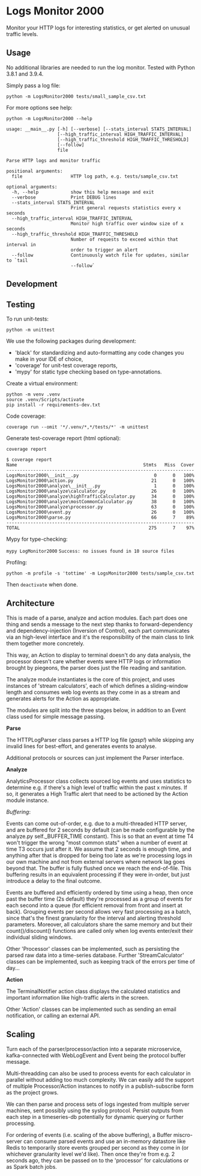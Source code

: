 # Logs Monitor 2000
Monitor your HTTP logs for interesting statistics, or get alerted on unusual traffic levels.


## Usage
No additional libraries are needed to run the log monitor. Tested with Python 3.8.1 and 3.9.4.

Simply pass a log file:

`python -m LogsMonitor2000 tests/small_sample_csv.txt`

For more options see help:

```
python -m LogsMonitor2000 --help

usage: __main__.py [-h] [--verbose] [--stats_interval STATS_INTERVAL]
                   [--high_traffic_interval HIGH_TRAFFIC_INTERVAL]
                   [--high_traffic_threshold HIGH_TRAFFIC_THRESHOLD]
                   [--follow]
                   file

Parse HTTP logs and monitor traffic

positional arguments:
  file                  HTTP log path, e.g. tests/sample_csv.txt

optional arguments:
  -h, --help            show this help message and exit
  --verbose             Print DEBUG lines
  --stats_interval STATS_INTERVAL
                        Print general requests statistics every x seconds
  --high_traffic_interval HIGH_TRAFFIC_INTERVAL
                        Monitor high traffic over window size of x seconds
  --high_traffic_threshold HIGH_TRAFFIC_THRESHOLD
                        Number of requests to exceed within that interval in
                        order to trigger an alert
  --follow              Continuously watch file for updates, similar to `tail
                        --follow`

```


## Development

Testing
--------

To run unit-tests:

`python -m unittest`


We use the following packages during development:
*  'black' for standardizing and auto-formatting any code changes you make in your IDE of choice, 
*  'coverage' for unit-test coverage reports,
*  'mypy' for static type checking based on type-annotations.

Create a virtual environment:
```
python -m venv .venv
source .venv/Scripts/activate
pip install -r requirements-dev.txt
```

Code coverage:

`coverage run --omit '*/.venv/*,*/tests/*' -m unittest`

Generate test-coverage report (html optional):

`coverage report`

```
$ coverage report
Name                                               Stmts   Miss  Cover
----------------------------------------------------------------------
LogsMonitor2000\__init__.py                            0      0   100%
LogsMonitor2000\action.py                             21      0   100%
LogsMonitor2000\analyze\__init__.py                    1      0   100%
LogsMonitor2000\analyze\calculator.py                 26      0   100%
LogsMonitor2000\analyze\highTrafficCalculator.py      34      0   100%
LogsMonitor2000\analyze\mostCommonCalculator.py       38      0   100%
LogsMonitor2000\analyze\processor.py                  63      0   100%
LogsMonitor2000\event.py                              26      0   100%
LogsMonitor2000\parse.py                              66      7    89%
----------------------------------------------------------------------
TOTAL                                                275      7    97%
```

Mypy for type-checking:

`mypy LogMonitor2000`
`Success: no issues found in 10 source files`

Profilng:

`python -m profile -s 'tottime' -m LogsMonitor2000 tests/sample_csv.txt`

Then `deactivate` when done.


Architecture
------------

This is made of a parse, analyze and action modules.
Each part does one thing and sends a message to the next step thanks to forward-dependency and dependency-injection (Inversion of Control), each part communicates via an high-level interface and it's the responsibility of the main class to link them together more concretely.

This way, an Action to display to terminal doesn't do any data analysis, the processor doesn't care whether events were HTTP logs or information brought by piegeons, the parser does just the file reading and sanitation. 

The analyze module instantiates is the core of this project, and uses instances of 'stream calculators', each of which defines a sliding-window length and consumes web log events as they come in as a stream and generates alerts for the Action as appropriate.

The modules are split into the three stages below, in addition to an Event class used for simple message passing.

**Parse**

The HTTPLogParser class parses a HTTP log file (*gasp!*) while skipping any invalid lines for best-effort, and generates events to analyse.

Additional protocols or sources can just implement the Parser interface.

**Analyze**

AnalyticsProcessor class collects sourced log events and uses statistics to determine e.g. if there's a high level of traffic within the past x minutes. If so, it generates a High Traffic alert that need to be actioned by the Action module instance.

*Buffering*:

Events can come out-of-order, e.g. due to a multi-threaded HTTP server, and are buffered for 2 seconds by default (can be made configurable by the analyze.py self._BUFFER_TIME constant).
This is so that an event at time T4 won't trigger the wrong "most common stats" when a number of event at time T3 occurs just after it.
We assume that 2 seconds is enough time, and anything after that is dropped for being too late as we're processing logs in our own machine and not from external servers where network lag goes beyond that.
The buffer is fully flushed once we reach the end-of-file.
This buffering results in an equivalent processing if they were in-order, but just introduce a delay to the final outcome.

Events are buffered and efficiently ordered by time using a heap, then once past the buffer time (2s default) they're processed as a group of events for each second into a queue (for efficient removal from front and insert at back).
Grouping events per second allows very fast processing as a batch, since that's the finest granularity for the interval and alerting threshold parameters.
Moreover, all calculators share the same memory and but their count()/discount() functions are called only when log events enter/exit their individual sliding windows.

Other 'Processor' classes can be implemented, such as persisting the parsed raw data into a time-series database.
Further 'StreamCalculator' classes can be implemented, such as keeping track of the errors per time of day...

**Action**

The TerminalNotifier action class displays the calculated statistics and important information like high-traffic alerts in the screen.

Other 'Action' classes can be implemented such as sending an email notification, or calling an external API.


Scaling
--------

Turn each of the parser/processor/action into a separate microservice, kafka-connected with WebLogEvent and Event being the protocol buffer message. 

Multi-threadding can also be used to process events for each calculator in parallel without adding too much complexity.
We can easily add the support of multiple Processor/Action instances to notify in a publish-subscribe form as the project grows.

We can then parse and process sets of logs ingested from multiple server machines, sent possibly using the syslog protocol.
Persist outputs from each step in a timeseries-db potentially for dynamic querying or further processing.

For ordering of events (i.e. scaling of the above buffering), a Buffer miscro-server can consume parsed events and use an in-memory datastore like Redis to temporarily store events grouped per second as they come in (or whichever granularity level we'd like). 
Then once they're from e.g. 2 seconds ago, they can be passed on to the 'processor' for calculations or as Spark batch jobs.
